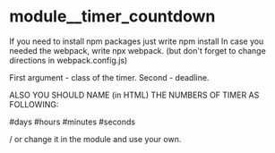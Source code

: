 # module__timer_countdown
If you need to install npm packages just write npm install
In case you needed the webpack, write npx webpack. (but don't forget to change directions in webpack.config.js)

First argument - class of the timer.
Second - deadline.

ALSO YOU SHOULD NAME (in HTML) THE NUMBERS OF TIMER AS FOLLOWING:

#days
#hours
#minutes
#seconds

/ or change it in the module and use your own. 
